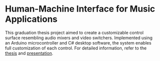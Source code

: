 # Human-Machine Interface for Music Applications

This graduation thesis project aimed to create a customizable control surface resembling audio mixers and video switchers. Implemented using an Arduino microcontroller and C# desktop software, the system enables full customization of each control. For detailed information, refer to the [thesis](Tex/maturski.pdf) and [presentation](Tex/Odbrana.pdf).
